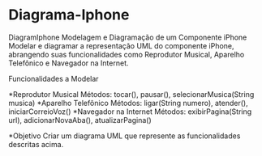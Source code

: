 # Diagrama-Iphone

DiagramIphone
Modelagem e Diagramação de um Componente iPhone Modelar e diagramar a representação UML do componente iPhone, abrangendo suas funcionalidades como Reprodutor Musical, Aparelho Telefônico e Navegador na Internet.

Funcionalidades a Modelar

*Reprodutor Musical Métodos: tocar(), pausar(), selecionarMusica(String musica) 
*Aparelho Telefônico Métodos: ligar(String numero), atender(), iniciarCorreioVoz() 
*Navegador na Internet Métodos: exibirPagina(String url), adicionarNovaAba(), atualizarPagina() 

*Objetivo Criar um diagrama UML que represente as funcionalidades descritas acima.
